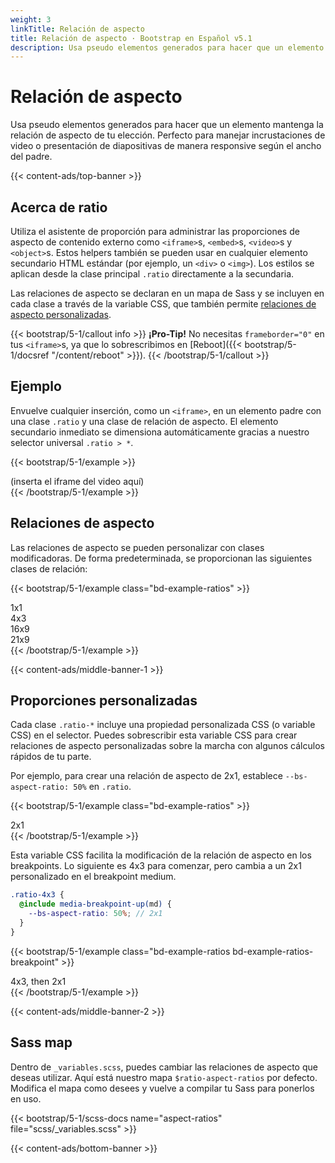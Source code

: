 ```yaml
---
weight: 3
linkTitle: Relación de aspecto
title: Relación de aspecto · Bootstrap en Español v5.1
description: Usa pseudo elementos generados para hacer que un elemento mantenga la relación de aspecto de tu elección. Perfecto para manejar incrustaciones de video o presentación de diapositivas de manera responsive según el ancho del padre.
---
```


# Relación de aspecto

Usa pseudo elementos generados para hacer que un elemento mantenga la relación de aspecto de tu elección. Perfecto para manejar incrustaciones de video o presentación de diapositivas de manera responsive según el ancho del padre.

{{< content-ads/top-banner >}}

## Acerca de ratio

Utiliza el asistente de proporción para administrar las proporciones de aspecto de contenido externo como `<iframe>`s, `<embed>`s, `<video>`s y `<object>`s. Estos helpers también se pueden usar en cualquier elemento secundario HTML estándar (por ejemplo, un `<div>` o `<img>`). Los estilos se aplican desde la clase principal `.ratio` directamente a la secundaria.

Las relaciones de aspecto se declaran en un mapa de Sass y se incluyen en cada clase a través de la variable CSS, que también permite [relaciones de aspecto personalizadas](#custom-ratios).

{{< bootstrap/5-1/callout info >}}
**¡Pro-Tip!** No necesitas `frameborder="0"` en tus `<iframe>`s, ya que lo sobrescribimos en [Reboot]({{< bootstrap/5-1/docsref "/content/reboot" >}}).
{{< /bootstrap/5-1/callout >}}

## Ejemplo

Envuelve cualquier inserción, como un `<iframe>`, en un elemento padre con una clase `.ratio` y una clase de relación de aspecto. El elemento secundario inmediato se dimensiona automáticamente gracias a nuestro selector universal `.ratio > *`.

{{< bootstrap/5-1/example >}}
<div class="ratio ratio-16x9">
  (inserta el iframe del video aquí)
</div>
{{< /bootstrap/5-1/example >}}

## Relaciones de aspecto

Las relaciones de aspecto se pueden personalizar con clases modificadoras. De forma predeterminada, se proporcionan las siguientes clases de relación:

{{< bootstrap/5-1/example class="bd-example-ratios" >}}
<div class="ratio ratio-1x1">
  <div>1x1</div>
</div>
<div class="ratio ratio-4x3">
  <div>4x3</div>
</div>
<div class="ratio ratio-16x9">
  <div>16x9</div>
</div>
<div class="ratio ratio-21x9">
  <div>21x9</div>
</div>
{{< /bootstrap/5-1/example >}}

{{< content-ads/middle-banner-1 >}}

## Proporciones personalizadas

Cada clase `.ratio-*` incluye una propiedad personalizada CSS (o variable CSS) en el selector. Puedes sobrescribir esta variable CSS para crear relaciones de aspecto personalizadas sobre la marcha con algunos cálculos rápidos de tu parte.

Por ejemplo, para crear una relación de aspecto de 2x1, establece `--bs-aspect-ratio: 50%` en `.ratio`.

{{< bootstrap/5-1/example class="bd-example-ratios" >}}
<div class="ratio" style="--bs-aspect-ratio: 50%;">
  <div>2x1</div>
</div>
{{< /bootstrap/5-1/example >}}

Esta variable CSS facilita la modificación de la relación de aspecto en los breakpoints. Lo siguiente es 4x3 para comenzar, pero cambia a un 2x1 personalizado en el breakpoint medium.

```scss
.ratio-4x3 {
  @include media-breakpoint-up(md) {
    --bs-aspect-ratio: 50%; // 2x1
  }
}
```

{{< bootstrap/5-1/example class="bd-example-ratios bd-example-ratios-breakpoint" >}}
<div class="ratio ratio-4x3">
  <div>4x3, then 2x1</div>
</div>
{{< /bootstrap/5-1/example >}}

{{< content-ads/middle-banner-2 >}}

## Sass map

Dentro de `_variables.scss`, puedes cambiar las relaciones de aspecto que deseas utilizar. Aquí está nuestro mapa `$ratio-aspect-ratios` por defecto. Modifica el mapa como desees y vuelve a compilar tu Sass para ponerlos en uso.

{{< bootstrap/5-1/scss-docs name="aspect-ratios" file="scss/_variables.scss" >}}

{{< content-ads/bottom-banner >}}